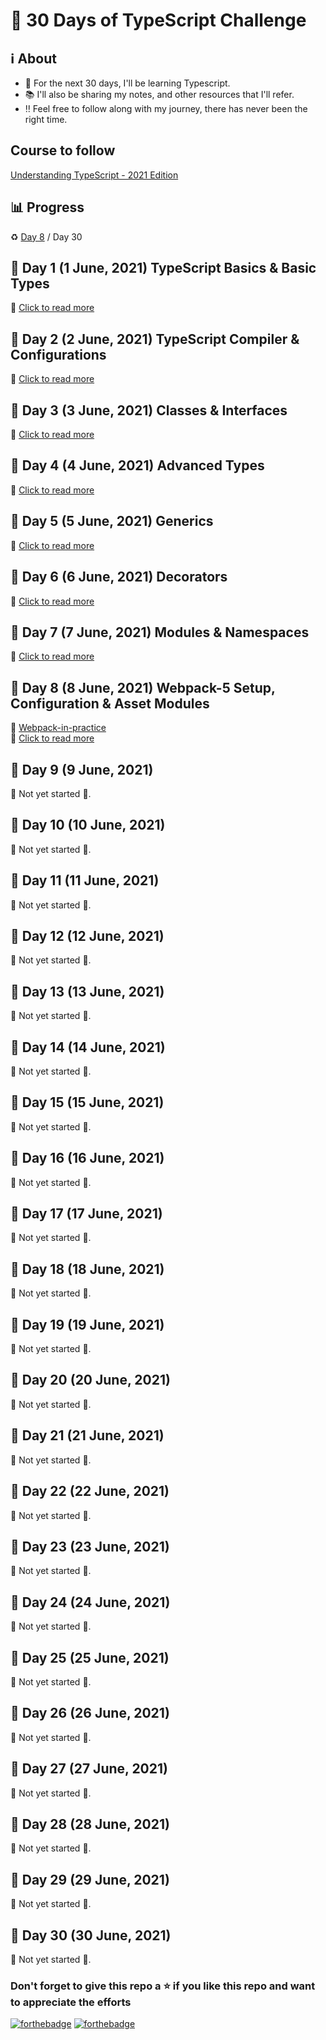 # :pushpin: 30 Days of TypeScript Challenge

## :information_source: About

- :crystal_ball: For the next 30 days, I'll be learning Typescript.
- :books: I'll also be sharing my notes, and other resources that I'll refer.
- :bangbang: Feel free to follow along with my journey, there has never been the right time.

## Course to follow

[Understanding TypeScript - 2021 Edition](https://www.udemy.com/course/understanding-typescript/)

## :bar_chart: Progress

:recycle: [Day 8](https://github.com/tarunsinghdev/30DaysOfTypescript/blob/master/Day-8-30DaysOfTypeScript.md) / Day 30

## :large_orange_diamond: Day 1 (1 June, 2021) TypeScript Basics & Basic Types

:paperclip: [Click to read more](https://github.com/tarunsinghdev/30DaysOfTypeScript/blob/master/Day-1-30DaysOfTypeScript.md)

## :large_orange_diamond: Day 2 (2 June, 2021) TypeScript Compiler & Configurations

:paperclip: [Click to read more](https://github.com/tarunsinghdev/30DaysOfTypeScript/blob/master/Day-2-30DaysOfTypeScript.md)

## :large_orange_diamond: Day 3 (3 June, 2021) Classes & Interfaces

:paperclip: [Click to read more](https://github.com/tarunsinghdev/30DaysOfTypescript/blob/master/Day-3-30DaysOfTypeScript.md)

## :large_orange_diamond: Day 4 (4 June, 2021) Advanced Types

:paperclip: [Click to read more](https://github.com/tarunsinghdev/30DaysOfTypescript/blob/master/Day-4-30DaysOfTypeScript.md)

## :large_orange_diamond: Day 5 (5 June, 2021) Generics

:paperclip: [Click to read more](https://github.com/tarunsinghdev/30DaysOfTypescript/blob/master/Day-5-30DaysOfTypeScript.md)

## :large_orange_diamond: Day 6 (6 June, 2021) Decorators

:paperclip: [Click to read more](https://github.com/tarunsinghdev/30DaysOfTypescript/blob/master/Day-6-30DaysOfTypeScript.md)

## :large_orange_diamond: Day 7 (7 June, 2021) Modules & Namespaces

:paperclip: [Click to read more](https://github.com/tarunsinghdev/30DaysOfTypescript/blob/master/Day-7-30DaysOfTypeScript.md)

## :large_orange_diamond: Day 8 (8 June, 2021) Webpack-5 Setup, Configuration & Asset Modules

:paperclip: [Webpack-in-practice](https://github.com/tarunsinghdev/30DaysOfTypescript/tree/master/Webpack-in-practice)<br/>
:paperclip: [Click to read more](https://github.com/tarunsinghdev/30DaysOfTypescript/blob/master/Day-8-30DaysOfTypeScript.md)

## :large_orange_diamond: Day 9 (9 June, 2021)

:construction: Not yet started :construction:.

## :large_orange_diamond: Day 10 (10 June, 2021)

:construction: Not yet started :construction:.

## :large_orange_diamond: Day 11 (11 June, 2021)

:construction: Not yet started :construction:.

## :large_orange_diamond: Day 12 (12 June, 2021)

:construction: Not yet started :construction:.

## :large_orange_diamond: Day 13 (13 June, 2021)

:construction: Not yet started :construction:.

## :large_orange_diamond: Day 14 (14 June, 2021)

:construction: Not yet started :construction:.

## :large_orange_diamond: Day 15 (15 June, 2021)

:construction: Not yet started :construction:.

## :large_orange_diamond: Day 16 (16 June, 2021)

:construction: Not yet started :construction:.

## :large_orange_diamond: Day 17 (17 June, 2021)

:construction: Not yet started :construction:.

## :large_orange_diamond: Day 18 (18 June, 2021)

:construction: Not yet started :construction:.

## :large_orange_diamond: Day 19 (19 June, 2021)

:construction: Not yet started :construction:.

## :large_orange_diamond: Day 20 (20 June, 2021)

:construction: Not yet started :construction:.

## :large_orange_diamond: Day 21 (21 June, 2021)

:construction: Not yet started :construction:.

## :large_orange_diamond: Day 22 (22 June, 2021)

:construction: Not yet started :construction:.

## :large_orange_diamond: Day 23 (23 June, 2021)

:construction: Not yet started :construction:.

## :large_orange_diamond: Day 24 (24 June, 2021)

:construction: Not yet started :construction:.

## :large_orange_diamond: Day 25 (25 June, 2021)

:construction: Not yet started :construction:.

## :large_orange_diamond: Day 26 (26 June, 2021)

:construction: Not yet started :construction:.

## :large_orange_diamond: Day 27 (27 June, 2021)

:construction: Not yet started :construction:.

## :large_orange_diamond: Day 28 (28 June, 2021)

:construction: Not yet started :construction:.

## :large_orange_diamond: Day 29 (29 June, 2021)

:construction: Not yet started :construction:.

## :large_orange_diamond: Day 30 (30 June, 2021)

:construction: Not yet started :construction:.

### Don't forget to give this repo a ⭐ if you like this repo and want to appreciate the efforts

[![forthebadge](https://forthebadge.com/images/badges/built-with-love.svg)](https://forthebadge.com)
[![forthebadge](https://forthebadge.com/images/badges/built-by-developers.svg)](https://forthebadge.com)
